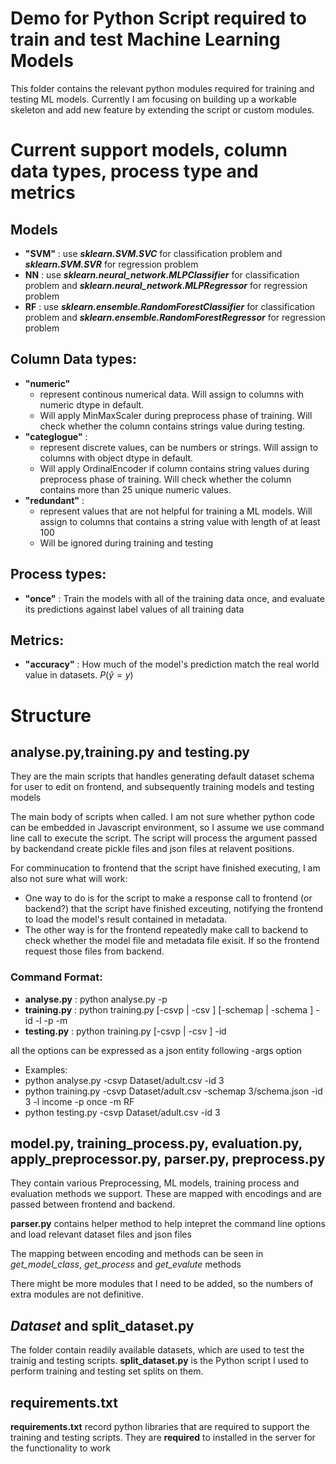 # Demo for Python Script required to train and test Machine Learning Models

This folder contains the relevant python modules required for training and testing ML models. Currently I am focusing on building up a workable skeleton and add new feature by extending the script or custom modules.

# Current support models, column data types, process type and metrics

## Models

- **"SVM"** : use ***sklearn.SVM.SVC*** for classification problem and ***sklearn.SVM.SVR*** for regression problem
- **NN** : use ***sklearn.neural_network.MLPClassifier*** for classification problem and ***sklearn.neural_network.MLPRegressor*** for regression problem
- **RF** : use ***sklearn.ensemble.RandomForestClassifier*** for classification problem and ***sklearn.ensemble.RandomForestRegressor*** for regression problem

## Column Data types:

- **"numeric"** 
    - represent continous numerical data. Will assign to columns with numeric dtype in default.
    - Will apply MinMaxScaler during preprocess phase of training. Will check whether the column contains strings value during testing.
- **"categlogue"** : 
    - represent discrete values, can be numbers or strings. Will assign to columns with object dtype in default.
    - Will apply OrdinalEncoder if column contains string values during preprocess phase of training. Will check whether the column contains more than 25 unique numeric values.
- **"redundant"** : 
    - represent values that are not helpful for training a ML models. Will assign to columns that contains a string value with length of at least 100
    - Will be ignored during training and testing

## Process types:

- **"once"** : Train the models with all of the training data once, and evaluate its predictions against label values of all training data

## Metrics:

- **"accuracy"** : How much of the model's prediction match the real world value in datasets. $P(\hat{y}=y)$

# Structure

## **analyse.py**,**training.py** and **testing.py**

They are the main scripts that handles generating default dataset schema for user to edit on frontend,  and subsequently training models and testing models

The main body of scripts when called. I am not sure whether python code can be embedded in Javascript environment, so I assume we use command line call to execute the script. The script will process the argument passed by backendand create pickle files and json files at relavent positions. 

For comminucation to frontend that the script have finished executing, I am also not sure what will work:
- One way to do is for the script to make a response call to frontend (or backend?) that the script have finished exceuting, notifying the frontend to load the model's result contained in metadata.
- The other way is for the frontend repeatedly make call to backend to check whether the model file and metadata file exisit. If so the frontend request those files from backend.

### Command Format:

- **analyse.py** : python analyse.py -p <dataset path name>
- **training.py** : python training.py [-csvp <Dataset file path> | -csv <Dataset data>] [-schemap <schema file path> | -schema <schema data>] -id <model id> -l <dataset label column name> -p <training process type> -m <model types>
- **testing.py** : python training.py [-csvp <Dataset file path> | -csv <Dataset data>] -id <model id>

all the options can be expressed as a json entity following -args option

- Examples:
- python analyse.py -csvp Dataset/adult.csv -id 3
- python training.py -csvp Dataset/adult.csv -schemap 3/schema.json -id 3 -l income -p once -m RF
- python testing.py -csvp Dataset/adult.csv -id 3
  

## **model.py**, **training_process.py**, **evaluation.py**, **apply_preprocessor.py**, **parser.py**, **preprocess.py**

They contain various Preprocessing, ML models, training process and evaluation methods we support. These are mapped with encodings and are passed between frontend and backend.

**parser.py** contains helper method to help intepret the command line options and load relevant dataset files and json files

The mapping between encoding and methods can be seen in *get_model_class*, *get_process* and *get_evalute* methods

There might be more modules that I need to be added, so the numbers of extra modules are not definitive.

## ***Dataset*** and **split_dataset.py**

The folder contain readily available datasets, which are used to test the trainig and testing scripts. **split_dataset.py** is the Python script I used to perform training and testing set splits on them.

## **requirements.txt**

**requirements.txt** record python libraries that are required to support the training and testing scripts. They are **required** to installed in the server for the functionality to work

